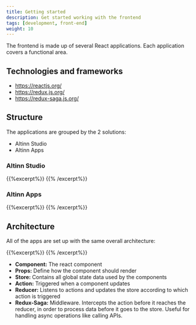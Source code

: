 ```yaml
---
title: Getting started
description: Get started working with the frontend
tags: [development, front-end]
weight: 10
---
```


The frontend is made up of several React applications. Each application covers a functional area.

## Technologies and frameworks
- https://reactjs.org/
- https://redux.js.org/
- https://redux-saga.js.org/


## Structure
The applications are grouped by the 2 solutions:

- Altinn Studio
- Altinn Apps

### Altinn Studio
{{%excerpt%}}
<object data="structure-studio.drawio.svg" type="image/svg+xml" style="width: 100%; max-width: 1000px"></object>
{{% /excerpt%}}

### Altinn Apps
{{%excerpt%}}
<object data="structure-apps.drawio.svg" type="image/svg+xml" style="width: 100%; max-width: 1000px"></object>
{{% /excerpt%}}

## Architecture
All of the apps are set up with the same overall architecture:

{{%excerpt%}}
<object data="/teknologi/altinnstudio/architecture/components/application/construction/altinn-apps/app/app-frontend/react-architecture.svg" type="image/svg+xml" style="width: 100%; max-width: 1000px"></object>
{{% /excerpt%}}

- **Component:** The react component
- **Props:** Define how the component should render
- **Store:** Contains all global state data used by the components
- **Action:** Triggered when a component updates
- **Reducer:** Listens to actions and updates the store according to which action is triggered
- **Redux-Saga:** Middleware. Intercepts the action before it reaches the reducer, in order to process data before it goes to the store. Useful for handling async operations like calling APIs.


